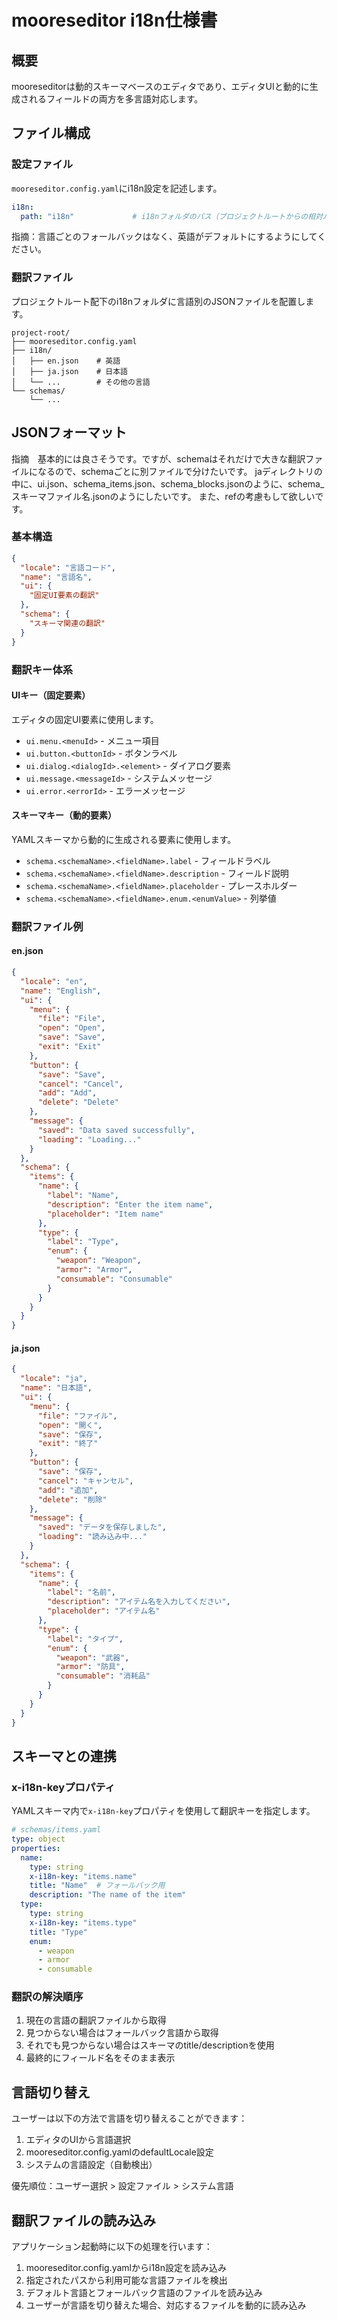 # mooreseditor i18n仕様書

## 概要
mooreseditorは動的スキーマベースのエディタであり、エディタUIと動的に生成されるフィールドの両方を多言語対応します。

## ファイル構成

### 設定ファイル
`mooreseditor.config.yaml`にi18n設定を記述します。

```yaml
i18n:
  path: "i18n"             # i18nフォルダのパス（プロジェクトルートからの相対パス）
```

指摘：言語ごとのフォールバックはなく、英語がデフォルトにするようにしてください。

### 翻訳ファイル
プロジェクトルート配下のi18nフォルダに言語別のJSONファイルを配置します。

```
project-root/
├── mooreseditor.config.yaml
├── i18n/
│   ├── en.json    # 英語
│   ├── ja.json    # 日本語
│   └── ...        # その他の言語
└── schemas/
    └── ...
```

## JSONフォーマット

指摘　基本的には良さそうです。ですが、schemaはそれだけで大きな翻訳ファイルになるので、schemaごとに別ファイルで分けたいです。
jaディレクトリの中に、ui.json、schema_items.json、schema_blocks.jsonのように、schema_スキーマファイル名.jsonのようにしたいです。
また、refの考慮もして欲しいです。

### 基本構造
```json
{
  "locale": "言語コード",
  "name": "言語名",
  "ui": {
    "固定UI要素の翻訳"
  },
  "schema": {
    "スキーマ関連の翻訳"
  }
}
```

### 翻訳キー体系

#### UIキー（固定要素）
エディタの固定UI要素に使用します。

- `ui.menu.<menuId>` - メニュー項目
- `ui.button.<buttonId>` - ボタンラベル
- `ui.dialog.<dialogId>.<element>` - ダイアログ要素
- `ui.message.<messageId>` - システムメッセージ
- `ui.error.<errorId>` - エラーメッセージ

#### スキーマキー（動的要素）
YAMLスキーマから動的に生成される要素に使用します。

- `schema.<schemaName>.<fieldName>.label` - フィールドラベル
- `schema.<schemaName>.<fieldName>.description` - フィールド説明
- `schema.<schemaName>.<fieldName>.placeholder` - プレースホルダー
- `schema.<schemaName>.<fieldName>.enum.<enumValue>` - 列挙値

### 翻訳ファイル例

#### en.json
```json
{
  "locale": "en",
  "name": "English",
  "ui": {
    "menu": {
      "file": "File",
      "open": "Open",
      "save": "Save",
      "exit": "Exit"
    },
    "button": {
      "save": "Save",
      "cancel": "Cancel",
      "add": "Add",
      "delete": "Delete"
    },
    "message": {
      "saved": "Data saved successfully",
      "loading": "Loading..."
    }
  },
  "schema": {
    "items": {
      "name": {
        "label": "Name",
        "description": "Enter the item name",
        "placeholder": "Item name"
      },
      "type": {
        "label": "Type",
        "enum": {
          "weapon": "Weapon",
          "armor": "Armor",
          "consumable": "Consumable"
        }
      }
    }
  }
}
```

#### ja.json
```json
{
  "locale": "ja",
  "name": "日本語",
  "ui": {
    "menu": {
      "file": "ファイル",
      "open": "開く",
      "save": "保存",
      "exit": "終了"
    },
    "button": {
      "save": "保存",
      "cancel": "キャンセル",
      "add": "追加",
      "delete": "削除"
    },
    "message": {
      "saved": "データを保存しました",
      "loading": "読み込み中..."
    }
  },
  "schema": {
    "items": {
      "name": {
        "label": "名前",
        "description": "アイテム名を入力してください",
        "placeholder": "アイテム名"
      },
      "type": {
        "label": "タイプ",
        "enum": {
          "weapon": "武器",
          "armor": "防具",
          "consumable": "消耗品"
        }
      }
    }
  }
}
```

## スキーマとの連携

### x-i18n-keyプロパティ
YAMLスキーマ内で`x-i18n-key`プロパティを使用して翻訳キーを指定します。

```yaml
# schemas/items.yaml
type: object
properties:
  name:
    type: string
    x-i18n-key: "items.name"
    title: "Name"  # フォールバック用
    description: "The name of the item"
  type:
    type: string
    x-i18n-key: "items.type"
    title: "Type"
    enum:
      - weapon
      - armor
      - consumable
```

### 翻訳の解決順序

1. 現在の言語の翻訳ファイルから取得
2. 見つからない場合はフォールバック言語から取得
3. それでも見つからない場合はスキーマのtitle/descriptionを使用
4. 最終的にフィールド名をそのまま表示

## 言語切り替え

ユーザーは以下の方法で言語を切り替えることができます：

1. エディタのUIから言語選択
2. mooreseditor.config.yamlのdefaultLocale設定
3. システムの言語設定（自動検出）

優先順位：ユーザー選択 > 設定ファイル > システム言語

## 翻訳ファイルの読み込み

アプリケーション起動時に以下の処理を行います：

1. mooreseditor.config.yamlからi18n設定を読み込み
2. 指定されたパスから利用可能な言語ファイルを検出
3. デフォルト言語とフォールバック言語のファイルを読み込み
4. ユーザーが言語を切り替えた場合、対応するファイルを動的に読み込み